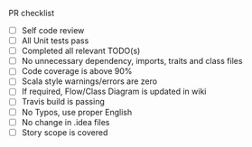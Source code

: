 PR checklist
- [ ] Self code review
- [ ] All Unit tests pass
- [ ] Completed all relevant TODO(s)
- [ ] No unnecessary dependency, imports, traits and class files
- [ ] Code coverage is above 90%
- [ ] Scala style warnings/errors are zero
- [ ] If required, Flow/Class Diagram is updated in wiki
- [ ] Travis build is passing
- [ ] No Typos, use proper English
- [ ] No change in .idea files
- [ ] Story scope is covered
